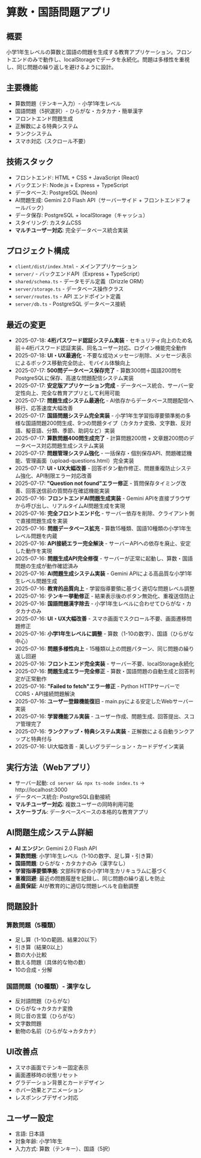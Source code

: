 # 算数・国語問題アプリ

## 概要
小学1年生レベルの算数と国語の問題を生成する教育アプリケーション。フロントエンドのみで動作し、localStorageでデータを永続化。問題は多様性を重視し、同じ問題の繰り返しを避けるように設計。

## 主要機能
- 算数問題（テンキー入力）- 小学1年生レベル
- 国語問題（5択選択）- ひらがな・カタカナ・簡単漢字
- フロントエンド問題生成
- 正解数による特典システム
- ランクシステム
- スマホ対応（スクロール不要）

## 技術スタック
- フロントエンド: HTML + CSS + JavaScript (React)
- バックエンド: Node.js + Express + TypeScript
- データベース: PostgreSQL (Neon)
- AI問題生成: Gemini 2.0 Flash API（サーバーサイド + フロントエンドフォールバック）
- データ保存: PostgreSQL + localStorage（キャッシュ）
- スタイリング: カスタムCSS
- **マルチユーザー対応**: 完全データベース統合実装

## プロジェクト構成
- `client/dist/index.html` - メインアプリケーション
- `server/` - バックエンドAPI（Express + TypeScript）
- `shared/schema.ts` - データモデル定義（Drizzle ORM）
- `server/storage.ts` - データベース操作クラス
- `server/routes.ts` - API エンドポイント定義
- `server/db.ts` - PostgreSQL データベース接続

## 最近の変更
- 2025-07-18: **4桁パスワード認証システム実装** - セキュリティ向上のため名前＋4桁パスワード認証実装、同名ユーザー対応、ログイン機能完全動作
- 2025-07-18: **UI・UX最適化** - 不要な成功メッセージ削除、メッセージ表示によるボックス移動完全防止、モバイル体験向上
- 2025-07-17: **500問データベース保存完了** - 算数300問＋国語200問をPostgreSQLに保存、高速な問題配信システム実装
- 2025-07-17: **安定版アプリケーション完成** - データベース統合、サーバー安定性向上、完全な教育アプリとして利用可能
- 2025-07-17: **問題生成システム最適化** - AI依存からデータベース問題配信へ移行、応答速度大幅改善
- 2025-07-17: **国語問題システム完全実装** - 小学1年生学習指導要領準拠の多様な国語問題200問生成、9つの問題タイプ（カタカナ変換、文字数、反対語、擬音語、分類、季節、助詞など）実装
- 2025-07-17: **算数問題400問生成完了** - 計算問題200問 + 文章題200問のデータベース対応問題生成システム実装
- 2025-07-17: **問題管理システム強化** - 一括保存・個別保存API、問題確認機能、管理画面（upload-questions.html）完全実装
- 2025-07-17: **UI・UX大幅改善** - 回答ボタン動作修正、問題重複防止システム強化、API制限エラー対応改善
- 2025-07-17: **"Question not found"エラー修正** - 質問保存タイミング改善、回答送信前の質問存在確認機能実装
- 2025-07-16: **フロントエンドAI問題生成実装** - Gemini APIを直接ブラウザから呼び出し、リアルタイムAI問題生成を実現
- 2025-07-16: **完全フロントエンド化** - サーバー依存を削除、クライアント側で直接問題生成を実装
- 2025-07-16: **問題データベース拡充** - 算数15種類、国語10種類の小学1年生レベル問題を内蔵
- 2025-07-16: **API接続エラー完全解決** - サーバーAPIへの依存を廃止、安定した動作を実現
- 2025-07-16: **問題生成API完全修復** - サーバーが正常に起動し、算数・国語問題の生成が動作確認済み
- 2025-07-16: **AI問題生成システム実装** - Gemini APIによる高品質な小学1年生レベル問題生成
- 2025-07-16: **教育的品質向上** - 学習指導要領に基づく適切な問題レベル調整
- 2025-07-16: **テンキー挙動修正** - 結果表示後のボタン無効化、重複送信防止
- 2025-07-16: **国語問題漢字除去** - 小学1年生レベルに合わせてひらがな・カタカナのみ
- 2025-07-16: **UI・UX大幅改善** - スマホ画面でスクロール不要、画面遷移問題修正
- 2025-07-16: **小学1年生レベルに調整** - 算数（1-10の数字）、国語（ひらがな中心）
- 2025-07-16: **問題多様性向上** - 15種類以上の問題パターン、同じ問題の繰り返し回避
- 2025-07-16: **フロントエンド完全実装** - サーバー不要、localStorage永続化
- 2025-07-16: **問題生成エラー完全修正** - 算数・国語問題の自動生成と回答判定が正常動作
- 2025-07-16: **"Failed to fetch"エラー修正** - Python HTTPサーバーでCORS・API接続問題解決
- 2025-07-16: **ユーザー登録機能復旧** - main.pyによる安定したWebサーバー実装
- 2025-07-16: **学習機能フル実装** - ユーザー作成、問題生成、回答提出、スコア管理完了
- 2025-07-16: **ランクアップ・特典システム実装** - 正解数による自動ランクアップと特典付与
- 2025-07-16: UI大幅改善 - 美しいグラデーション・カードデザイン実装

## 実行方法（Webアプリ）
- サーバー起動: `cd server && npx ts-node index.ts` → http://localhost:3000
- データベース統合: PostgreSQL自動接続
- **マルチユーザー対応**: 複数ユーザーの同時利用可能
- **スケーラブル**: データベースベースの本格的な教育アプリ

## AI問題生成システム詳細
- **AI エンジン**: Gemini 2.0 Flash API
- **算数問題**: 小学1年生レベル（1-10の数字、足し算・引き算）
- **国語問題**: ひらがな・カタカナのみ（漢字なし）
- **学習指導要領準拠**: 文部科学省の小学1年生カリキュラムに基づく
- **重複回避**: 最近の問題履歴を記録し、同じ問題の繰り返しを防止
- **品質保証**: AIが教育的に適切な問題レベルを自動調整

## 問題設計
### 算数問題（5種類）
- 足し算（1-10の範囲、結果20以下）
- 引き算（結果0以上）
- 数の大小比較
- 数える問題（具体的な物の数）
- 10の合成・分解

### 国語問題（10種類）- 漢字なし
- 反対語問題（ひらがな）
- ひらがな→カタカナ変換
- 同じ音の言葉（ひらがな）
- 文字数問題
- 動物の名前（ひらがな→カタカナ）

## UI改善点
- スマホ画面でテンキー固定表示
- 画面遷移時の状態リセット
- グラデーション背景とカードデザイン
- ホバー効果とアニメーション
- レスポンシブデザイン対応

## ユーザー設定
- 言語: 日本語
- 対象年齢: 小学1年生
- 入力方式: 算数（テンキー）、国語（5択）